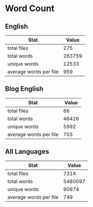 # Word Count

## English

Stat | Value
---- | -----
total files | 275
total words | 263759
unique words | 12533
average words per file | 959

## Blog English

Stat | Value
---- | -----
total files | 66
total words | 46428
unique words | 5992
average words per file | 703

## All Languages

Stat | Value
---- | -----
total files | 7314
total words | 5480097
unique words | 90974
average words per file | 749
